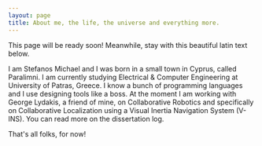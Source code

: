 ```yaml
---
layout: page
title: About me, the life, the universe and everything more.
---
```


<div class="message">
  This page will be ready soon! Meanwhile, stay with this beautiful latin text below.
</div>

I am Stefanos Michael and I was born in a small town in Cyprus, called Paralimni. I am currently studying Electrical & Computer Engineering at University of Patras, Greece. I know a bunch of programming languages and I use designing tools like a boss.
At the moment I am working with George Lydakis, a friend of mine, on Collaborative Robotics and specifically on Collaborative Localization using a Visual Inertia Navigation System (V-INS). You can read more on the dissertation log.

That's all folks, for now!